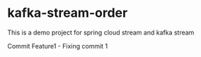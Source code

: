# kafka-stream-order
This is a demo project for spring cloud stream and kafka stream 

Commit Feature1 - Fixing commit 1

